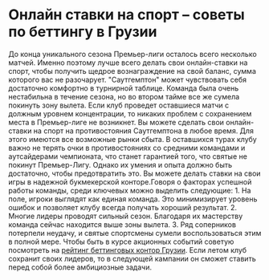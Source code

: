 <h1>Онлайн ставки на спорт – советы по беттингу в Грузии</h1>
До конца уникального сезона Премьер-лиги осталось всего несколько матчей. Именно поэтому лучше всего делать свои онлайн-ставки на спорт, чтобы получить щедрое вознаграждение на свой баланс, сумма которого вас не разочарует.
"Саутгемптон" может чувствовать себя достаточно комфортно в турнирной таблице. Команда была очень нестабильна в течение сезона, но во втором тайме все же сумела покинуть зону вылета. Если клуб проведет оставшиеся матчи с должным уровнем концентрации, то никаких проблем с сохранением места в Премьер-лиге не возникнет.
Вы можете сделать свои онлайн-ставки на спорт на противостояния Саутгемптона в любое время. Для этого имеются все возможные рынки сбыта.
В оставшихся турах клубу важно не терять очки в противостояниях со средними командами и аутсайдерами чемпионата, что станет гарантией того, что святые не покинут Премьер-Лигу. Однако их умения и опыта должно быть достаточно, чтобы предотвратить это.
Вы можете делать ставки на свои игры в надежной букмекерской конторе.Говоря о факторах успешной работы команды, среди ключевых можно выделить следующие:
1. На поле, игроки выглядят как единая команда. Это минимизирует уровень ошибок и позволяет клубу всегда получать хороший результат.
2. Многие лидеры проводят сильный сезон. Благодаря их мастерству команда сейчас находится выше зоны вылета.
3. Ряд соперников потерпели неудачу, и святые спортсмены сумели воспользоваться этим в полной мере.
Чтобы быть в курсе акционных событий советую посмотреть на <a href=https://bookmakerskings.com/>рейтинг беттинговых контор Грузии</a>. Если летом клуб сохранит своих лидеров, то в следующей кампании он сможет ставить перед собой более амбициозные задачи.
